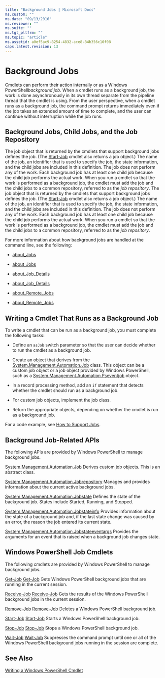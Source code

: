 ```yaml
---
title: "Background Jobs | Microsoft Docs"
ms.custom: ""
ms.date: "09/13/2016"
ms.reviewer: ""
ms.suite: ""
ms.tgt_pltfrm: ""
ms.topic: "article"
ms.assetid: a0ef5ac9-8254-4832-ace8-84b356c10f08
caps.latest.revision: 13
---
```

# Background Jobs
Cmdlets can perform their action internally or as a Windows PowerShell*background job*. When a cmdlet runs as a background job, the work is done asynchronously in its own thread separate from the pipeline thread that the cmdlet is using. From the user perspective, when a cmdlet runs as a background job, the command prompt returns immediately even if the job takes an extended amount of time to complete, and the user can continue without interruption while the job runs.

## Background Jobs, Child Jobs, and the Job Repository
 The job object that is returned by the cmdlets that support background jobs defines the job. (The [Start-Job](/powershell/module/Microsoft.PowerShell.Core/Start-Job) cmdlet also returns a job object.) The name of the job, an identifier that is used to specify the job, the state information, and the child jobs are included in this definition. The job does not perform any of the work. Each background job has at least one child job because the child job performs the actual work. When you run a cmdlet so that the work is performed as a background job, the cmdlet must add the job and the child jobs to a common repository, referred to as the *job repository*.
 The job object that is returned by the cmdlets that support background jobs defines the job. (The [Start-Job](http://go.microsoft.com/fwlink/p/?LinkId=113405) cmdlet also returns a job object.) The name of the job, an identifier that is used to specify the job, the state information, and the child jobs are included in this definition. The job does not perform any of the work. Each background job has at least one child job because the child job performs the actual work. When you run a cmdlet so that the work is performed as a background job, the cmdlet must add the job and the child jobs to a common repository, referred to as the *job repository*.

 For more information about how background jobs are handled at the command line, see the following:

-   [about_Jobs](/powershell/module/microsoft.powershell.core/about/about_jobs)
-   [about_Jobs](http://go.microsoft.com/fwlink/p/?LinkId=113251)

-   [about_Job_Details](/powershell/module/microsoft.powershell.core/about/about_job_details)
-   [about_Job_Details](http://go.microsoft.com/fwlink/p/?LinkId=135176)

-   [about_Remote_Jobs](/powershell/module/microsoft.powershell.core/about/about_remote_jobs)
-   [about_Remote_Jobs](http://go.microsoft.com/fwlink/p/?LinkId=135184)

## Writing a Cmdlet That Runs as a Background Job
 To write a cmdlet that can be run as a background job, you must complete the following tasks:

-   Define an `asJob` switch parameter so that the user can decide whether to run the cmdlet as a background job.

-   Create an object that derives from the [System.Management.Automation.Job](/dotnet/api/System.Management.Automation.Job) class. This object can be a custom job object or a job object provided by Windows PowerShell, such as a [System.Management.Automation.Pseventjob](/dotnet/api/System.Management.Automation.PSEventJob) object.

-   In a record processing method, add an `if` statement that detects whether the cmdlet should run as a background job.

-   For custom job objects, implement the job class.

-   Return the appropriate objects, depending on whether the cmdlet is run as a background job.

 For a code example, see [How to Support Jobs](./how-to-support-jobs.md).

## Background Job-Related APIs
 The following APIs are provided by Windows PowerShell to manage background jobs.

 [System.Management.Automation.Job](/dotnet/api/System.Management.Automation.Job)
 Derives custom job objects. This is an abstract class.

 [System.Management.Automation.Jobrepository](/dotnet/api/System.Management.Automation.JobRepository)
 Manages and provides information about the current active background jobs.

 [System.Management.Automation.Jobstate](/dotnet/api/System.Management.Automation.JobState)
 Defines the state of the background job. States include Started, Running, and Stopped.

 [System.Management.Automation.Jobstateinfo](/dotnet/api/System.Management.Automation.JobStateInfo)
 Provides information about the state of a background job and, if the last state change was caused by an error, the reason the job entered its current state.

 [System.Management.Automation.Jobstateeventargs](/dotnet/api/System.Management.Automation.JobStateEventArgs)
 Provides the arguments for an event that is raised when a background job changes state.

## Windows PowerShell Job Cmdlets
 The following cmdlets are provided by Windows PowerShell to manage background jobs.

 [Get-Job](/powershell/module/Microsoft.PowerShell.Core/Get-Job)
 [Get-Job](http://go.microsoft.com/fwlink/p/?LinkId=113328)
 Gets Windows PowerShell background jobs that are running in the current session.

 [Receive-Job](/powershell/module/Microsoft.PowerShell.Core/Receive-Job)
 [Receive-Job](http://go.microsoft.com/fwlink/p/?LinkId=113372)
 Gets the results of the Windows PowerShell background jobs in the current session.

 [Remove-Job](/powershell/module/Microsoft.PowerShell.Core/Remove-Job)
 [Remove-Job](http://go.microsoft.com/fwlink/p/?LinkId=113377)
 Deletes a Windows PowerShell background job.

 [Start-Job](/powershell/module/Microsoft.PowerShell.Core/Start-Job)
 [Start-Job](http://technet.microsoft.com/library/hh849698.aspx)
 Starts a Windows PowerShell background job.

 [Stop-Job](/powershell/module/Microsoft.PowerShell.Core/Stop-Job)
 [Stop-Job](http://go.microsoft.com/fwlink/p/?LinkId=113413)
 Stops a Windows PowerShell background job.

 [Wait-Job](/powershell/module/Microsoft.PowerShell.Core/Wait-Job)
 [Wait-Job](http://go.microsoft.com/fwlink/p/?LinkId=113422)
 Suppresses the command prompt until one or all of the Windows PowerShell background jobs running in the session are complete.

## See Also
 [Writing a Windows PowerShell Cmdlet](./writing-a-windows-powershell-cmdlet.md)

